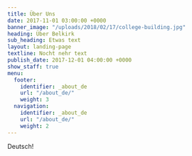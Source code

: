 ```yaml
---
title: Über Uns
date: 2017-11-01 03:00:00 +0000
banner_image: "/uploads/2018/02/17/college-building.jpg"
heading: Über Belkirk
sub_heading: Etwas text
layout: landing-page
textline: Nocht nehr text
publish_date: 2017-12-01 04:00:00 +0000
show_staff: true
menu:
  footer:
    identifier: _about_de
    url: "/about_de/"
    weight: 3
  navigation:
    identifier: _about_de
    url: "/about_de/"
    weight: 2
---
```

Deutsch!
